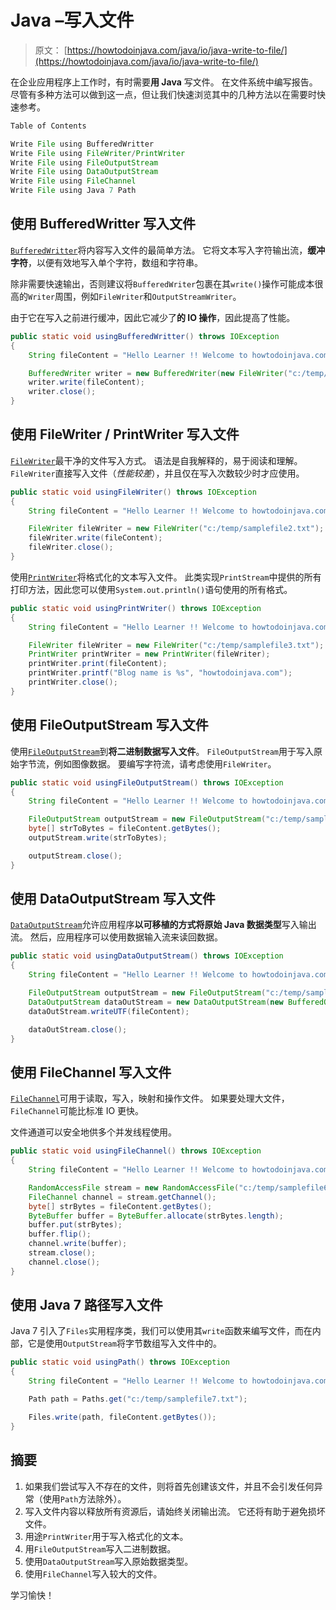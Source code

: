 # Java –写入文件

> 原文： [https://howtodoinjava.com/java/io/java-write-to-file/](https://howtodoinjava.com/java/io/java-write-to-file/)

在企业应用程序上工作时，有时需要**用 Java** 写文件。 在文件系统中编写报告。 尽管有多种方法可以做到这一点，但让我们快速浏览其中的几种方法以在需要时快速参考。

```java
Table of Contents

Write File using BufferedWritter
Write File using FileWriter/PrintWriter
Write File using FileOutputStream
Write File using DataOutputStream
Write File using FileChannel
Write File using Java 7 Path
```

## 使用 BufferedWritter 写入文件

[`BufferedWritter`](https://docs.oracle.com/javase/10/docs/api/java/io/BufferedWriter.html)将内容写入文件的最简单方法。 它将文本写入字符输出流，**缓冲字符**，以便有效地写入单个字符，数组和字符串。

除非需要快速输出，否则建议将`BufferedWriter`包裹在其`write()`操作可能成本很高的`Writer`周围，例如`FileWriter`和`OutputStreamWriter`。

由于它在写入之前进行缓冲，因此它减少了**的 IO 操作**，因此提高了性能。

```java
public static void usingBufferedWritter() throws IOException 
{
	String fileContent = "Hello Learner !! Welcome to howtodoinjava.com.";

	BufferedWriter writer = new BufferedWriter(new FileWriter("c:/temp/samplefile1.txt"));
	writer.write(fileContent);
	writer.close();
}

```

## 使用 FileWriter / PrintWriter 写入文件

[`FileWriter`](https://docs.oracle.com/javase/10/docs/api/java/io/FileWriter.html)最干净的文件写入方式。 语法是自我解释的，易于阅读和理解。 `FileWriter`直接写入文件（*性能较差*），并且仅在写入次数较少时才应使用。

```java
public static void usingFileWriter() throws IOException 
{
	String fileContent = "Hello Learner !! Welcome to howtodoinjava.com.";

	FileWriter fileWriter = new FileWriter("c:/temp/samplefile2.txt");
    fileWriter.write(fileContent);
    fileWriter.close();
}

```

使用[`PrintWriter`](https://docs.oracle.com/javase/10/docs/api/java/io/PrintWriter.html)将格式化的文本写入文件。 此类实现`PrintStream`中提供的所有打印方法，因此您可以使用`System.out.println()`语句使用的所有格式。

```java
public static void usingPrintWriter() throws IOException 
{
	String fileContent = "Hello Learner !! Welcome to howtodoinjava.com.";

	FileWriter fileWriter = new FileWriter("c:/temp/samplefile3.txt");
    PrintWriter printWriter = new PrintWriter(fileWriter);
    printWriter.print(fileContent);
    printWriter.printf("Blog name is %s", "howtodoinjava.com");
    printWriter.close();
}

```

## 使用 FileOutputStream 写入文件

使用[`FileOutputStream`](https://docs.oracle.com/javase/10/docs/api/java/io/FileOutputStream.html)到**将二进制数据写入文件**。 `FileOutputStream`用于写入原始字节流，例如图像数据。 要编写字符流，请考虑使用`FileWriter`。

```java
public static void usingFileOutputStream() throws IOException 
{
	String fileContent = "Hello Learner !! Welcome to howtodoinjava.com.";

	FileOutputStream outputStream = new FileOutputStream("c:/temp/samplefile4.txt");
    byte[] strToBytes = fileContent.getBytes();
    outputStream.write(strToBytes);

    outputStream.close();
}

```

## 使用 DataOutputStream 写入文件

[`DataOutputStream`](https://docs.oracle.com/javase/10/docs/api/java/io/DataOutputStream.html)允许应用程序**以可移植的方式将原始 Java 数据类型**写入输出流。 然后，应用程序可以使用数据输入流来读回数据。

```java
public static void usingDataOutputStream() throws IOException 
{
	String fileContent = "Hello Learner !! Welcome to howtodoinjava.com.";

	FileOutputStream outputStream = new FileOutputStream("c:/temp/samplefile5.txt");
	DataOutputStream dataOutStream = new DataOutputStream(new BufferedOutputStream(outputStream));
	dataOutStream.writeUTF(fileContent);

	dataOutStream.close();
}

```

## 使用 FileChannel 写入文件

[`FileChannel`](https://docs.oracle.com/javase/10/docs/api/java/nio/channels/FileChannel.html)可用于读取，写入，映射和操作文件。 如果要处理大文件，`FileChannel`可能比标准 IO 更快。

文件通道可以安全地供多个并发线程使用。

```java
public static void usingFileChannel() throws IOException 
{
	String fileContent = "Hello Learner !! Welcome to howtodoinjava.com.";

	RandomAccessFile stream = new RandomAccessFile("c:/temp/samplefile6.txt", "rw");
    FileChannel channel = stream.getChannel();
    byte[] strBytes = fileContent.getBytes();
    ByteBuffer buffer = ByteBuffer.allocate(strBytes.length);
    buffer.put(strBytes);
    buffer.flip();
    channel.write(buffer);
    stream.close();
    channel.close();
}

```

## 使用 Java 7 路径写入文件

Java 7 引入了`Files`实用程序类，我们可以使用其`write`函数来编写文件，而在内部，它是使用`OutputStream`将字节数组写入文件中的。

```java
public static void usingPath() throws IOException 
{
	String fileContent = "Hello Learner !! Welcome to howtodoinjava.com.";

	Path path = Paths.get("c:/temp/samplefile7.txt");

    Files.write(path, fileContent.getBytes());
}

```

## 摘要

1.  如果我们尝试写入不存在的文件，则将首先创建该文件，并且不会引发任何异常（使用`Path`方法除外）。
2.  写入文件内容以释放所有资源后，请始终关闭输出流。 它还将有助于避免损坏文件。
3.  用途`PrintWriter`用于写入格式化的文本。
4.  用`FileOutputStream`写入二进制数据。
5.  使用`DataOutputStream`写入原始数据类型。
6.  使用`FileChannel`写入较大的文件。

学习愉快！